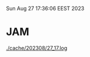 Sun Aug 27 17:36:06 EEST 2023
# JAM
<a href='./cache/202308/27_17.log'>./cache/202308/27_17.log</a>
